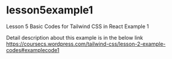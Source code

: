# lesson5example1

Lesson 5 Basic Codes for Tailwind CSS in React
Example 1

Detail description about this example is in the below link
https://coursecs.wordpress.com/tailwind-css/lesson-2-example-codes#examplecode1
